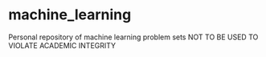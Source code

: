 # machine_learning
Personal repository of machine learning problem sets
NOT TO BE USED TO VIOLATE ACADEMIC INTEGRITY
